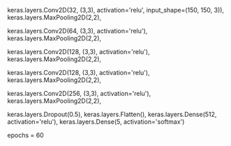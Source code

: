   keras.layers.Conv2D(32, (3,3), activation='relu', input_shape=(150, 150, 3)),
  keras.layers.MaxPooling2D(2,2),

  keras.layers.Conv2D(64, (3,3), activation='relu'),
  keras.layers.MaxPooling2D(2,2),

  keras.layers.Conv2D(128, (3,3), activation='relu'),
  keras.layers.MaxPooling2D(2,2),

  keras.layers.Conv2D(128, (3,3), activation='relu'),
  keras.layers.MaxPooling2D(2,2),
  
  keras.layers.Conv2D(256, (3,3), activation='relu'),
  keras.layers.MaxPooling2D(2,2),

  keras.layers.Dropout(0.5),
  keras.layers.Flatten(),
  keras.layers.Dense(512, activation='relu'),
  keras.layers.Dense(5, activation='softmax')

  epochs = 60